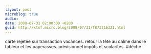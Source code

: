 ```yaml
---
layout: post
microblog: true
audio: 
date: 2008-07-31 02:00:00 +0200
guid: http://xtof.micro.blog/2008/07/31/t873216321.html
---
```

carte rejetée sur transaction vacances. retour la tête au calme dans le tableur et les paperasses. prévisionnel impôts et scolarités. #dèche
